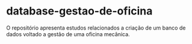# database-gestao-de-oficina
O repositório apresenta estudos relacionados a criação de um banco de dados voltado a gestão de uma oficina mecânica.
